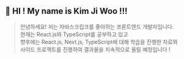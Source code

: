 ## 👋 HI ! My name is Kim Ji Woo !!!
> 안녕하세요! 저는 자바스크립크를 좋아하는 프론트엔드 개발자입니다.   
> 현재는 React.js와 TypeScript를 공부하고 있고   
> 향후에는 React.js, Next.js, TypeScript에 대해 학습을 진행한 자료와   
> 사이드 프로젝트를 진행하여 결과물을 지속적으로 올릴 예정입니다 ! 

<!-- - 👋 Hi, I’m @Growing-Jiwoo
- 👀 I’m interested in ...
- 🌱 I’m currently learning ...
- 💞️ I’m looking to collaborate on ...
- 📫 How to reach me ... -->

<!---
Growing-Jiwoo/Growing-Jiwoo is a ✨ special ✨ repository because its `README.md` (this file) appears on your GitHub profile.
You can click the Preview link to take a look at your changes.
--->

